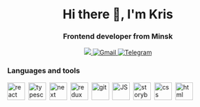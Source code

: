  <div id="header" align="center">
  <h1>Hi there 👋, I'm Kris</h1>
  <h3>Frontend developer from Minsk</h3>
</div>
<div id="badges" align="center">
  <a href="https://www.linkedin.com/in/kristin-osmakov-3a2244254/">
    <img src="https://img.shields.io/badge/LinkedIn-blue?logo=linkedin&logoColor=white&style=for-the-badge" />
  </a>
  <a href="mailto:oskristinov@gmail.com">
    <img src="https://img.shields.io/badge/Gmail-red?style=for-the-badge&logo=gmail&logoColor=white" alt="Gmail" />
  </a>
  <a href="https://t.me/osmakov_k">
    <img src="https://img.shields.io/badge/Telegram-00A3E0?logo=telegram&logoColor=white&style=for-the-badge" alt="Telegram" />
  </a>
</div>
<div id="stack">
 <h3>Languages and tools</h3>
 <div>
  <img src="https://cdn.jsdelivr.net/gh/devicons/devicon@latest/icons/react/react-original.svg" title="react" width="40px" height="40px" />&nbsp
  <img src="https://cdn.jsdelivr.net/gh/devicons/devicon@latest/icons/typescript/typescript-plain.svg" title="typescript" width="40px" height="40px" />&nbsp
  <img src="https://cdn.jsdelivr.net/gh/devicons/devicon@latest/icons/nextjs/nextjs-plain.svg" title="next" width="40px" height="40px" />&nbsp
  <img src="https://cdn.jsdelivr.net/gh/devicons/devicon@latest/icons/redux/redux-original.svg" title="redux" width="40px" height="40px" />&nbsp
  <img src="https://cdn.jsdelivr.net/gh/devicons/devicon@latest/icons/git/git-plain.svg" title="git" width="40px" height="40px" />&nbsp        
  <img src="https://cdn.jsdelivr.net/gh/devicons/devicon@latest/icons/javascript/javascript-plain.svg" title="JS" width="40px" height="40px" />&nbsp   
  <img src="https://cdn.jsdelivr.net/gh/devicons/devicon@latest/icons/storybook/storybook-plain.svg" title="storybook" width="40px" height="40px" />&nbsp 
  <img src="https://cdn.jsdelivr.net/gh/devicons/devicon@latest/icons/css3/css3-plain.svg" title="css" width="40px" height="40px" />&nbsp
  <img src="https://cdn.jsdelivr.net/gh/devicons/devicon@latest/icons/html5/html5-plain.svg" title="html" width="40px" height="40px" />&nbsp         
 </div>
</div>
